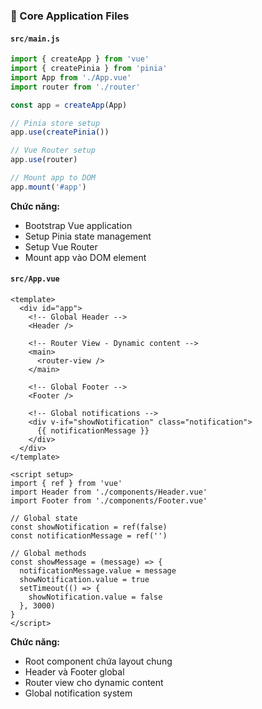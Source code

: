 ### 🎯 Core Application Files

#### `src/main.js`
```javascript
import { createApp } from 'vue'
import { createPinia } from 'pinia'
import App from './App.vue'
import router from './router'

const app = createApp(App)

// Pinia store setup
app.use(createPinia())

// Vue Router setup
app.use(router)

// Mount app to DOM
app.mount('#app')
```

**Chức năng:**
- Bootstrap Vue application
- Setup Pinia state management
- Setup Vue Router
- Mount app vào DOM element

#### `src/App.vue`
```vue
<template>
  <div id="app">
    <!-- Global Header -->
    <Header />
    
    <!-- Router View - Dynamic content -->
    <main>
      <router-view />
    </main>
    
    <!-- Global Footer -->
    <Footer />
    
    <!-- Global notifications -->
    <div v-if="showNotification" class="notification">
      {{ notificationMessage }}
    </div>
  </div>
</template>

<script setup>
import { ref } from 'vue'
import Header from './components/Header.vue'
import Footer from './components/Footer.vue'

// Global state
const showNotification = ref(false)
const notificationMessage = ref('')

// Global methods
const showMessage = (message) => {
  notificationMessage.value = message
  showNotification.value = true
  setTimeout(() => {
    showNotification.value = false
  }, 3000)
}
</script>
```

**Chức năng:**
- Root component chứa layout chung
- Header và Footer global
- Router view cho dynamic content
- Global notification system